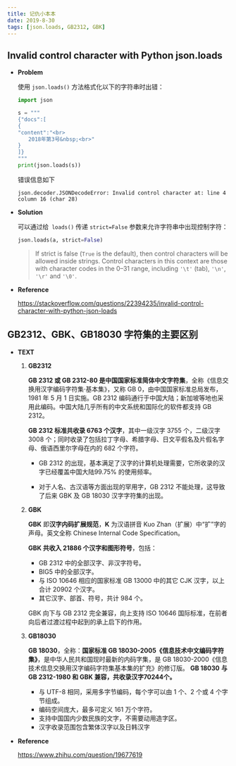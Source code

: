 ```yaml
---
title: 记仇小本本
date: 2019-8-30
tags: [json.loads, GB2312, GBK]
---
```


## Invalid control character with Python json.loads

- **Problem**

  使用 `json.loads()` 方法格式化以下的字符串时出错：

  ```python
  import json
  
  s = """
  {"docs":[
  {
  "content":"<br>
  　　2018年第3号&nbsp;<br>"
  }
  ]}
  """
  print(json.loads(s))
  ```

  错误信息如下

  ```
  json.decoder.JSONDecodeError: Invalid control character at: line 4 column 16 (char 28)
  ```

- **Solution**

  可以通过给` loads()` 传递 `strict=False` 参数来允许字符串中出现控制字符：

  ```python
  json.loads(a, strict=False)
  ```

  > If strict is false (`True` is the default), then control characters will be allowed inside strings. Control characters in this context are those with character codes in the 0–31 range, including `'\t'` (tab), `'\n'`, `'\r'` and `'\0'`.

- **Reference**

  https://stackoverflow.com/questions/22394235/invalid-control-character-with-python-json-loads

## GB2312、GBK、GB18030 字符集的主要区别

- **TEXT**

  1. **GB2312**

     **GB 2312 或 GB 2312-80 是中国国家标准简体中文字符集**，全称《信息交换用汉字编码字符集·基本集》，又称 GB 0，由中国国家标准总局发布，1981 年 5 月 1 日实施。GB 2312 编码通行于中国大陆；新加坡等地也采用此编码。中国大陆几乎所有的中文系统和国际化的软件都支持 GB 2312。

     **GB 2312 标准共收录 6763 个汉字**，其中一级汉字 3755 个，二级汉字 3008 个；同时收录了包括拉丁字母、希腊字母、日文平假名及片假名字母、俄语西里尔字母在内的 682 个字符。

     - GB 2312 的出现，基本满足了汉字的计算机处理需要，它所收录的汉字已经覆盖中国大陆99.75% 的使用频率。

     - 对于人名、古汉语等方面出现的罕用字，GB 2312 不能处理，这导致了后来 GBK 及 GB 18030 汉字字符集的出现。

  2. **GBK**

     **GBK** 即**汉字内码扩展规范**，**K** 为汉语拼音 Kuo Zhan（扩展）中“扩”字的声母。英文全称 Chinese Internal Code Specification。

     **GBK 共收入 21886 个汉字和图形符号**，包括：

     - GB 2312 中的全部汉字、非汉字符号。
     - BIG5 中的全部汉字。
     - 与 ISO 10646 相应的国家标准 GB 13000 中的其它 CJK 汉字，以上合计 20902 个汉字。
     - 其它汉字、部首、符号，共计 984 个。

     GBK 向下与 GB 2312 完全兼容，向上支持 ISO 10646 国际标准，在前者向后者过渡过程中起到的承上启下的作用。

  3. **GB18030**

     **GB 18030**，全称：**国家标准 GB 18030-2005《信息技术中文编码字符集》**，是中华人民共和国现时最新的内码字集，是 GB 18030-2000《信息技术信息交换用汉字编码字符集基本集的扩充》的修订版。
     **GB 18030** **与 GB 2312-1980 和 GBK 兼容，共收录汉字70244个。**

     - 与 UTF-8 相同，采用多字节编码，每个字可以由 1 个、2 个或 4 个字节组成。
     - 编码空间庞大，最多可定义 161 万个字符。
     - 支持中国国内少数民族的文字，不需要动用造字区。
     - 汉字收录范围包含繁体汉字以及日韩汉字

- **Reference**

  https://www.zhihu.com/question/19677619
